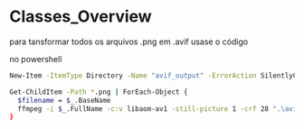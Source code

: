 # Classes_Overview
 
para tansformar todos os arquivos .png em .avif usase o código

no powershell


``` bash
New-Item -ItemType Directory -Name "avif_output" -ErrorAction SilentlyContinue

Get-ChildItem -Path *.png | ForEach-Object {
  $filename = $_.BaseName
  ffmpeg -i $_.FullName -c:v libaom-av1 -still-picture 1 -crf 28 ".\avif_output\$filename.avif"
}
```